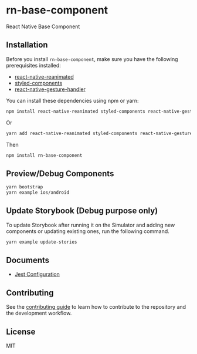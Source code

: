 # rn-base-component

React Native Base Component

## Installation

Before you install `rn-base-component`, make sure you have the following prerequisites installed:

- [react-native-reanimated](https://github.com/software-mansion/react-native-reanimated)
- [styled-components](https://styled-components.com/)
- [react-native-gesture-handler](https://docs.swmansion.com/react-native-gesture-handler/)

You can install these dependencies using npm or yarn:

```sh
npm install react-native-reanimated styled-components react-native-gesture-handler
```

Or

```sh
yarn add react-native-reanimated styled-components react-native-gesture-handler
```

Then

```sh
npm install rn-base-component
```

## Preview/Debug Components

```sh
yarn bootstrap
yarn example ios/android
```

## Update Storybook (Debug purpose only)

To update Storybook after running it on the Simulator and adding new components or updating existing ones, run the following command.

```sh
yarn example update-stories
```

## Documents

- [Jest Configuration](/docs/jest-config.md)

## Contributing

See the [contributing guide](CONTRIBUTING.md) to learn how to contribute to the repository and the development workflow.

## License

MIT
